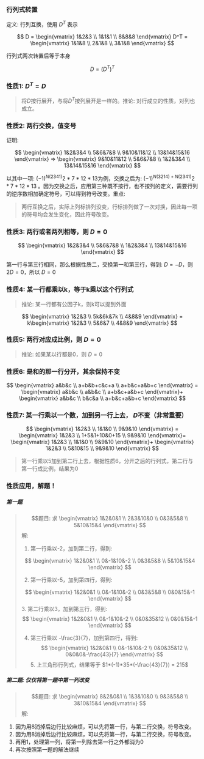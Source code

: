 ### 行列式转置
定义: 行列互换，使用 $D^T$ 表示

$$
D = 
\begin{vmatrix}
1&2&3 \\
1&1&1 \\
8&8&8
\end{vmatrix} 
D^T = 
\begin{vmatrix}
1&1&8 \\
2&1&8 \\
3&1&8
\end{vmatrix}
$$

行列式两次转置后等于本身

$$D = (D^T)^T$$

### 性质1: $D^T = D$
> 将$D$按行展开，与将$D^T$按列展开是一样的。推论: 对行成立的性质，对列也成立。
### 性质2: 两行交换，值变号
证明: 

$$
\begin{vmatrix}
1&2&3&4 \\
5&6&7&8 \\
9&10&11&12 \\
13&14&15&16
\end{vmatrix} =>
\begin{vmatrix}
9&10&11&12 \\
5&6&7&8 \\
1&2&3&4 \\
13&14&15&16
\end{vmatrix}
$$

以其中一项: $(-1)^{N(2341)}2 * 7 * 12 * 13$为例，交换之后为: $(-1)^{N(3214)+N(2341)}2 * 7 * 12 * 13$ 。因为交换之后，应用第三种既不按行，也不按列的定义，需要行列的逆序数相加确定符号，可以得到符号改变。重点: 
> 两行互换之后，实际上列标排列没变，行标排列做了一次对换，因此每一项的符号均会发生变化，因此符号改变。
### 性质3: 两行或者两列相等，则 $D = 0$

$$
\begin{vmatrix}
1&2&3&4 \\
5&6&7&8 \\
1&2&3&4 \\
13&14&15&16
\end{vmatrix}
$$

第一行与第三行相同，那么根据性质二，交换第一和第三行，得到: $D = -D$，则$2D = 0$，所以 $D = 0$
### 性质4: 某一行都乘以k，等于k乘以这个行列式
> 推论: 某一行都有公因子k，则k可以提到外面

$$
\begin{vmatrix}
1&2&3 \\
5k&6k&7k \\
4&8&9
\end{vmatrix} = 
k\begin{vmatrix}
1&2&3 \\
5&6&7 \\
4&8&9
\end{vmatrix}
$$

### 性质5: 两行对应成比例，则 $D = 0$
> 推论: 如果某以行都是0，则 $D = 0$

### 性质6: 是和的那一行分开，其余保持不变
$$
\begin{vmatrix}
a&b&c \\
a+b&b+c&c+a \\
a+b&c+a&b+c
\end{vmatrix} = 
\begin{vmatrix}
a&b&c \\
a&b&c \\
a+b&c+a&b+c
\end{vmatrix}+
\begin{vmatrix}
a&b&c \\
b&c&a \\
a+b&c+a&b+c
\end{vmatrix}
$$

### 性质7: 某一行乘以一个数，加到另一行上去， $D$不变（非常重要）
$$
\begin{vmatrix}
1&2&3 \\
1&1&0 \\
9&9&10
\end{vmatrix} = 
\begin{vmatrix}
1&2&3 \\
1+5&1+10&0+15 \\
9&9&10
\end{vmatrix}=
\begin{vmatrix}
1&2&3 \\
1&1&0 \\
9&9&10
\end{vmatrix}+
\begin{vmatrix}
1&2&3 \\
5&10&15 \\
9&9&10
\end{vmatrix}
$$
> 第一行乘以5加到第二行上去，根据性质6，分开之后的行列式，第二行与第一行成比例，结果为0

### 性质应用，解题！
##### 第一题
>$$题目: 求
\begin{vmatrix}
1&2&0&1 \\
2&3&10&0 \\
0&3&5&8 \\
5&10&15&4
\end{vmatrix}
>$$
>解: 
>1. 第一行乘以-2，加到第二行，得到: 
>
>$$
\begin{vmatrix}
1&2&0&1 \\
0&-1&10&-2 \\
0&3&5&8 \\
5&10&15&4
\end{vmatrix}
>$$
>
>2. 第一行乘以-5，加到第四行，得到: 
>
>$$
\begin{vmatrix}
1&2&0&1 \\
0&-1&10&-2 \\
0&3&5&8 \\
0&0&15&-1
\end{vmatrix}
>$$
>3. 第二行乘以3，加到第三行，得到: 
>$$
\begin{vmatrix}
1&2&0&1 \\
0&-1&10&-2 \\
0&0&35&12 \\
0&0&15&-1
\end{vmatrix}
>$$
>
>4. 第三行乘以 -\frac{3}{7}，加到第四行，得到: 
>$$
    \begin{vmatrix}
1&2&0&1 \\
0&-1&10&-2 \\
0&0&35&12 \\
0&0&0&-\frac{43}{7}
\end{vmatrix}
> $$
>    5. 上三角形行列式，结果等于 $1*(-1)*35*(-\frac{43}{7}) = 215$

##### 第二题: 仅仅将第一题中第一列改变
>$$题目: 求
\begin{vmatrix}
8&2&0&1 \\
1&3&10&0 \\
9&3&5&8 \\
3&10&15&4
\end{vmatrix}
>$$
>解: 
1. 因为用8消掉后边行比较麻烦，可以先将第一行，与第二行交换，符号改变。
2.  因为用8消掉后边行比较麻烦，可以先将第一行，与第二行交换，符号改变。
3. 再用1，处理第一列，将第一列除去第一行之外都消为0
4. 再次按照第一题的解法继续